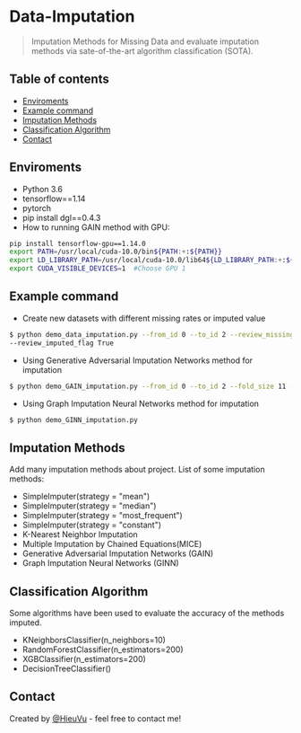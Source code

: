 # Data-Imputation
>Imputation Methods for Missing Data and evaluate imputation methods via sate-of-the-art algorithm classification (SOTA).

## Table of contents
  - [Enviroments](#Enviroments)
  - [Example command](#example-command)
  - [Imputation Methods](#imputation-methods)
  - [Classification Algorithm](#classification-algorithm)
  - [Contact](#contact)

## Enviroments
* Python 3.6
* tensorflow==1.14
* pytorch
* pip install dgl==0.4.3
* How to running GAIN method with GPU:
```bash
pip install tensorflow-gpu==1.14.0
export PATH=/usr/local/cuda-10.0/bin${PATH:+:${PATH}}
export LD_LIBRARY_PATH=/usr/local/cuda-10.0/lib64${LD_LIBRARY_PATH:+:${LD_LIBRARY_PATH}}
export CUDA_VISIBLE_DEVICES=1  #Choose GPU 1
```
## Example command
* Create new datasets with different missing rates or imputed value
```bash
$ python demo_data_imputation.py --from_id 0 --to_id 2 --review_missing_flag True 
--review_imputed_flag True
```
* Using Generative Adversarial Imputation Networks method for imputation
```bash
$ python demo_GAIN_imputation.py --from_id 0 --to_id 2 --fold_size 11 --batch_size 32 --hint_rate 0.9 --alpha 100 --iterations 10000
```
* Using Graph Imputation Neural Networks method for imputation
```bash
$ python demo_GINN_imputation.py
```
## Imputation Methods
Add many imputation methods about project. List of some imputation methods:
* SimpleImputer(strategy = "mean")
* SimpleImputer(strategy = "median")
* SimpleImputer(strategy = "most_frequent")
* SimpleImputer(strategy = "constant")
* K-Nearest Neighbor Imputation
* Multiple Imputation by Chained Equations(MICE)
* Generative Adversarial Imputation Networks (GAIN)
* Graph Imputation Neural Networks (GINN)
## Classification Algorithm
Some algorithms have been used to evaluate the accuracy of the methods imputed.
* KNeighborsClassifier(n_neighbors=10)
* RandomForestClassifier(n_estimators=200)
* XGBClassifier(n_estimators=200)
* DecisionTreeClassifier()

## Contact
Created by [@HieuVu](https://github.com/mrtrunghieu1) - feel free to contact me!

